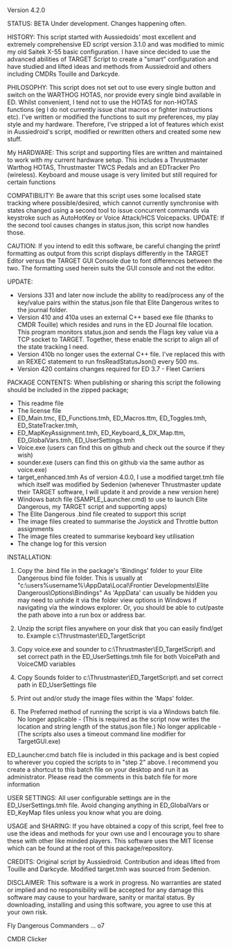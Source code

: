 
Version 4.2.0

STATUS: BETA
Under development. Changes happening often.

HISTORY: 
This script started with Aussiedoids' most excellent and extremely comprehensive ED script version 3.1.0
and was modified to mimic my old Saitek X-55 basic configuration. I have since decided to use the advanced
abilities of TARGET Script to create a "smart" configuration and have studied and lifted ideas and methods
from Aussiedroid and others including CMDRs Touille and Darkcyde.

PHILOSOPHY: 
This script does not set out to use every single button and switch on the WARTHOG HOTAS, nor provide 
every single bind available in ED. Whilst convenient, I tend not to use the HOTAS for non-HOTAS functions
(eg I do not currently issue chat macros or fighter instructions etc).
I've written or modified the functions to suit my preferences, my play style and my hardware. Therefore, I've
stripped a lot of features which exist in Aussiedroid's script, modified or rewritten others and created some
new stuff.

My HARDWARE:
This script and supporting files are written and maintained to work with my current hardware setup.
This includes a Thrustmaster Warthog HOTAS, Thrustmaster TWCS Pedals and an EDTracker Pro (wireless).
Keyboard and mouse usage is very limited but still required for certain functions

COMPATIBILITY: 
Be aware that this script uses some localised state tracking where possible/desired, which cannot currently
synchronise with states changed using a second tool to issue concurrent commands via keystroke such as 
AutoHotKey or Voice Attack/HCS Voicepacks. UPDATE: If the second tool causes changes in status.json, this script now handles those.

CAUTION: 
If you intend to edit this software, be careful changing the printf formatting as output from this script
displays differently in the TARGET Editor versus the TARGET GUI Console due to font differences between the two.
The formatting used herein suits the GUI console and not the editor.
 
UPDATE:
- Versions 331 and later now include the ability to read/process any of the key/value pairs within the
status.json file that Elite Dangerous writes to the journal folder. 
- Version 410 and 410a uses an external C++ based exe file (thanks to CMDR Touille) which resides and runs in the ED Journal file location. This program monitors status.json and sends the Flags key value via a TCP socket to TARGET.
Together, these enable the script to align all of the state tracking I need.
- Version 410b no longer uses the external C++ file. I've replaced this with an REXEC statement to run fnsReadStatusJson() every 500 ms.
- Version 420 contains changes required for ED 3.7 - Fleet Carriers

PACKAGE CONTENTS: 
When publishing or sharing this script the following should be included in the zipped package;
- This readme file
- The license file
- ED_Main.tmc, ED_Functions.tmh, ED_Macros.ttm, ED_Toggles.tmh, ED_StateTracker.tmh, 
- ED_MapKeyAssignment.tmh, ED_Keyboard_&_DX_Map.ttm, ED_GlobalVars.tmh, ED_UserSettings.tmh 
- Voice.exe (users can find this on github and check out the source if they wish)
- sounder.exe (users can find this on github via the same author as voice.exe)
- target_enhanced.tmh As of version 4.0.0, I use a modified target.tmh file which itself was modified by Sedenion
(whenever Thrustmaster update their TARGET software, I will update it and provide a new version here)
- Windows batch file (SAMPLE_Launcher.cmd) to use to launch Elite Dangerous, my TARGET script and supporting apps)
- The Elite Dangerous .bind file created to support this script
- The image files created to summarise the Joystick and Throttle button assignments
- The image files created to summarise keyboard key utilisation
- The change log for this version

INSTALLATION:
1) Copy the .bind file in the package's 'Bindings' folder to your Elite Dangerous bind file folder.
This is usually at "c:\users\%username%\AppData\Local\Frontier Developments\Elite Dangerous\Options\Bindings"
As 'AppData' can usually be hidden you may need to unhide it via the folder view options in Windows if navigating
via the windows explorer. Or, you should be able to cut/paste the path above into a run box or address bar.

2) Unzip the script files anywhere on your disk that you can easily find/get to.
Example c:\Thrustmaster\ED_TargetScript 

3) Copy voice.exe and sounder to c:\Thrustmaster\ED_TargetScript\ and set correct path in the ED_UserSettings.tmh file for
both VoicePath and VoiceCMD variables

4) Copy Sounds folder to c:\Thrustmaster\ED_TargetScript\ and set correct path in ED_UserSettings file 

5) Print out and/or study the image files within the 'Maps' folder.

6) The Preferred method of running the script is via a Windows batch file.
No longer applicable - (This is required as the script now writes the location and string length of the status.json file.)
No longer applicable - (The scripts also uses a timeout command line modifier for TargetGUI.exe)

ED_Launcher.cmd batch file is included in this package and is best copied to wherever you copied the scripts to in "step 2" above.
I recommend you create a shortcut to this batch file on your desktop and run it as administrator.
Please read the comments in this batch file for more information

USER SETTINGS:
All user configurable settings are in the ED_UserSettings.tmh file.
Avoid changing anything in ED_GlobalVars or ED_KeyMap files unless you know what you are doing.

USAGE and SHARING: 
If you have obtained a copy of this script, feel free to use the ideas and methods for your own use and I 
encourage you to share these with other like minded players.
This software uses the MIT license which can be found at the root of this package/repository.

CREDITS:
Original script by Aussiedroid.
Contribution and ideas lifted from Touille and Darkcyde.
Modified target.tmh was sourced from Sedenion.

DISCLAIMER:
This software is a work in progress. 
No warranties are stated or implied and no responsibility will be accepted for any damage this software may
cause to your hardware, sanity or marital status.
By downloading, installing and using this software, you agree to use this at your own risk.

Fly Dangerous Commanders ... o7

CMDR Clicker
